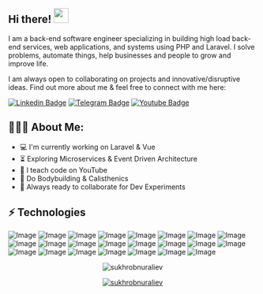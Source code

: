 
## Hi there! <img src="https://raw.githubusercontent.com/aemmadi/aemmadi/master/wave.gif" width="30px">

I am a back-end software engineer specializing in building high load back-end services, web applications, and systems using PHP and Laravel. I solve problems, automate things, help businesses and people to grow and improve life. </br>

I am always open to collaborating on projects and innovative/disruptive ideas. Find out more about me & feel free to connect with me here:

[![Linkedin Badge](https://img.shields.io/badge/-sukhrob_nuraliev-blue?style=flat-square&logo=Linkedin&logoColor=white&link=https://www.linkedin.com/in/sukhrob-nuraliev-100845186/)](https://www.linkedin.com/in/sukhrob-nuraliev-100845186/) 
[![Telegram Badge](https://img.shields.io/badge/@sukhrobnuraliev-2CA5E0?style=flat-square&logo=telegram&logoColor=white&link=https://t.me/sukhrobnuraliev)](https://t.me/sukhrobnuraliev) 
[![Youtube Badge](https://img.shields.io/badge/@NuraliyevOrgatadi-FF0004?style=flat-square&logo=youtube&logoColor=white&link=https://www.youtube.com/@NuraliyevOrgatadi)](https://www.youtube.com/@NuraliyevOrgatadi)

  
<h2 align="left">👨🏻‍💻 About Me:</h2>

- :computer: I'm currently working on Laravel & Vue
- :hourglass_flowing_sand:  Exploring Microservices & Event Driven Architecture
- :triangular_flag_on_post: I teach code on YouTube
- :muscle: Do Bodybuilding & Calisthenics
- :rocket: Always ready to collaborate for Dev Experiments

## ⚡ Technologies

![Image](https://img.shields.io/badge/Laravel-FF2D20?style=for-the-badge&logo=laravel&logoColor=white)
![Image](https://img.shields.io/badge/php-777BB4?style=for-the-badge&logo=php&logoColor=white)
![Image](https://img.shields.io/badge/MySQL-005C84?style=for-the-badge&logo=mysql&logoColor=white)
![Image](https://img.shields.io/badge/PostgreSQL-316192?style=for-the-badge&logo=postgresql&logoColor=white)
![Image](https://img.shields.io/badge/redis-%23DD0031.svg?&style=for-the-badge&logo=redis&logoColor=white)
![Image](https://img.shields.io/badge/JavaScript-323330?style=for-the-badge&logo=javascript&logoColor=F7DF1E)
![Image](https://img.shields.io/badge/Vue.js-35495E?style=for-the-badge&logo=vuedotjs&logoColor=4FC08D)
![Image](https://img.shields.io/badge/nuxt.js-00C58E?style=for-the-badge&logo=nuxtdotjs&logoColor=white)
![Image](https://img.shields.io/badge/jQuery-0769AD?style=for-the-badge&logo=jquery&logoColor=white)
![Image](https://img.shields.io/badge/AlpineJS-8BC0D0?style=for-the-badge&logo=alpine.js&logoColor=black)
![Image](https://img.shields.io/badge/Tailwind_CSS-38B2AC?style=for-the-badge&logo=tailwind-css&logoColor=white)
![Image](https://img.shields.io/badge/-GraphQL-E10098?style=for-the-badge&logo=graphql)
![Image](https://img.shields.io/badge/-Apollo%20GraphQL-311C87?style=for-the-badge&logo=apollo-graphql)
![Image](https://img.shields.io/badge/Docker-2CA5E0?style=for-the-badge&logo=docker&logoColor=white)
![Image](https://img.shields.io/badge/Nginx-009639?style=for-the-badge&logo=nginx&logoColor=white)
![Image](https://img.shields.io/badge/Apache-D22128?style=for-the-badge&logo=Apache&logoColor=white)
![Image](https://img.shields.io/badge/Linux-FCC624?style=for-the-badge&logo=linux&logoColor=black)
![Image](https://img.shields.io/badge/Git-F05032?style=for-the-badge&logo=git&logoColor=white)
![Image](https://img.shields.io/badge/-HTML5-E34F26?style=for-the-badge&logo=html5&logoColor=white)
![Image](https://img.shields.io/badge/-CSS3-1572B6?style=for-the-badge&logo=css3)
![Image](https://img.shields.io/badge/-Bootstrap-563D7C?style=for-the-badge&logo=bootstrap)
![Image](https://img.shields.io/badge/Git-F05032?style=for-the-badge&logo=git&logoColor=white)
![Image](https://img.shields.io/badge/Figma-F24E1E?style=for-the-badge&logo=figma&logoColor=white)

<p align="center"> <img src="https://github-readme-stats.vercel.app/api?username=sukhrobnuraliev&show_icons=true&theme=gotham" alt="sukhrobnuraliev" />

<p align="center"> <a href="https://github.com/ryo-ma/github-profile-trophy"><img src="https://github-profile-trophy.vercel.app/?username=sukhrobnuraliev&theme=onestar&row=1&margin-w=15&margin-h=15&no-bg=true" alt="sukhrobnuraliev" /></a> </p>

